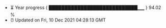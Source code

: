 - ⏳ Year progress { ████████████████████████████▁▁ } 94.02 %
- ⏰ Updated on Fri, 10 Dec 2021 04:28:13 GMT

